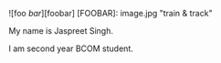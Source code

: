 ![foo *bar*][foobar]
[FOOBAR]: image.jpg "train & track"

My name is Jaspreet Singh.

I am second year BCOM student.
